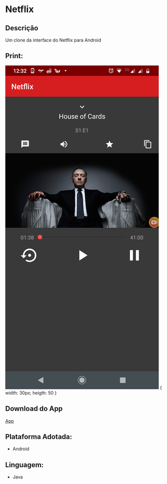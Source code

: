 # Netflix

## Descrição
Um clone da interface do Netflix para Android

## Print:
![](print/netflix.png) { width: 30px; heigth: 50 }

## Download do App
[App](https://drive.google.com/file/d/1Lr5rdfEgYTqzzKfSHD2hQTWwJ_egZSCA/view?usp=sharing)

## Plataforma Adotada: 
  - Android

## Linguagem: 
  - Java
